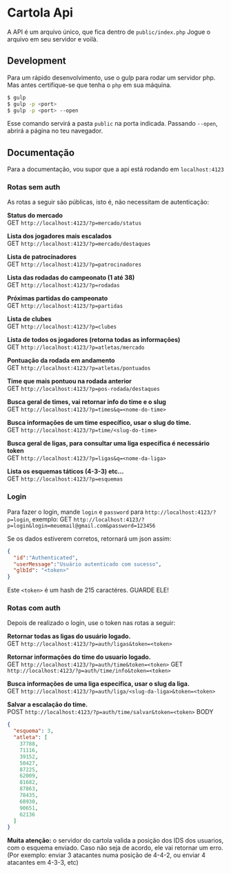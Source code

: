 # Cartola Api

A API é um arquivo único, que fica dentro de `public/index.php`
Jogue o arquivo em seu servidor e voilà.

## Development

Para um rápido desenvolvimento, use o gulp para rodar um servidor php. Mas antes certifique-se que tenha o `php` em sua máquina.

```sh
$ gulp
$ gulp -p <port>
$ gulp -p <port> --open
```

Esse comando servirá a pasta `public` na porta indicada. Passando `--open`, abrirá a página no teu navegador.

## Documentação

Para a documentação, vou supor que a api está rodando em `localhost:4123`

### Rotas sem auth
As rotas a seguir são públicas, isto é, não necessitam de autenticação:

**Status do mercado**  
GET `http://localhost:4123/?p=mercado/status`

**Lista dos jogadores mais escalados**  
GET `http://localhost:4123/?p=mercado/destaques`

**Lista de patrocinadores**  
GET `http://localhost:4123/?p=patrocinadores`

**Lista das rodadas do campeonato (1 até 38)**  
GET `http://localhost:4123/?p=rodadas`

**Próximas partidas do campeonato**  
GET `http://localhost:4123/?p=partidas`

**Lista de clubes**  
GET `http://localhost:4123/?p=clubes`

**Lista de todos os jogadores (retorna todas as informações)**  
GET `http://localhost:4123/?p=atletas/mercado`

**Pontuação da rodada em andamento**  
GET `http://localhost:4123/?p=atletas/pontuados`

**Time que mais pontuou na rodada anterior**  
GET `http://localhost:4123/?p=pos-rodada/destaques`

**Busca geral de times, vai retornar info do time e o slug**  
GET `http://localhost:4123/?p=times&q=<nome-do-time>`

**Busca informações de um time específico, usar o slug do time.**  
GET `http://localhost:4123/?p=time/<slug-do-time>`

**Busca geral de ligas, para consultar uma liga específica é necessário token**  
GET `http://localhost:4123/?p=ligas&q=<nome-da-liga>`

**Lista os esquemas táticos (4-3-3) etc...**  
GET `http://localhost:4123/?p=esquemas`

### Login
Para fazer o login, mande `login` e `password` para `http://localhost:4123/?p=login`, exemplo:
GET `http://localhost:4123/?p=login&login=meuemail@gmail.com&password=123456`

Se os dados estiverem corretos, retornará um json assim:
```json
{
  "id":"Authenticated",
  "userMessage":"Usuário autenticado com sucesso",
  "glbId": "<token>"
}
```
Este `<token>` é um hash de 215 caractéres. GUARDE ELE!

### Rotas com auth
Depois de realizado o login, use o token nas rotas a seguir:

**Retornar todas as ligas do usuário logado.**  
GET `http://localhost:4123/?p=auth/ligas&token=<token>`

**Retornar informações do time do usuario logado.**  
GET `http://localhost:4123/?p=auth/time&token=<token>`
GET `http://localhost:4123/?p=auth/time/info&token=<token>`

**Busca informações de uma liga específica, usar o slug da liga.**  
GET `http://localhost:4123/?p=auth/liga/<slug-da-liga>&token=<token>`

**Salvar a escalação do time.**  
POST `http://localhost:4123/?p=auth/time/salvar&token=<token>`
BODY <exemplo>
```json
{
  "esquema": 3,
  "atleta": [
    37788,
    71116,
    39152,
    50427,
    87225,
    62009,
    81682,
    87863,
    78435,
    68930,
    90651,
    62136
  ]
}
```

**Muita atenção:** o servidor do cartola valida a posição dos IDS dos usuarios, com o esquema enviado. Caso não seja de acordo, ele vai retornar um erro. (Por exemplo: enviar 3 atacantes numa posição de 4-4-2, ou enviar 4 atacantes em 4-3-3, etc)
